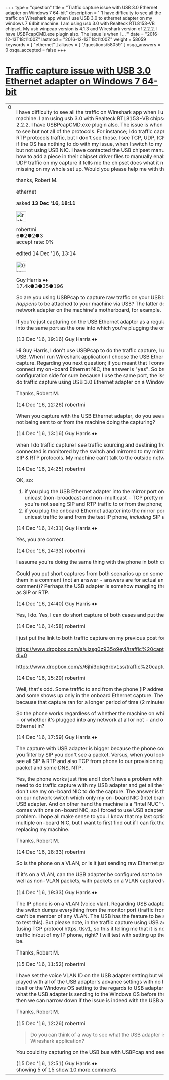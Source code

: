 +++
type = "question"
title = "Traffic capture issue with USB 3.0 Ethernet adapter on Windows 7 64-bit"
description = '''I have difficulty to see all the traffic on Wireshark app when I use USB 3.0 to ethernet adapter on my windows 7 64bit machine. I am using usb 3.0 with Realteck RTL8153-VB chipset. My usb winpcap version is 4.1.3 and Wireshark version of 2.2.2. I have USBPcapCMD.exe plugin also. The issue is when I ...'''
date = "2016-12-13T18:11:00Z"
lastmod = "2016-12-13T18:11:00Z"
weight = 58059
keywords = [ "ethernet" ]
aliases = [ "/questions/58059" ]
osqa_answers = 0
osqa_accepted = false
+++

<div class="headNormal">

# [Traffic capture issue with USB 3.0 Ethernet adapter on Windows 7 64-bit](/questions/58059/traffic-capture-issue-with-usb-30-ethernet-adapter-on-windows-7-64-bit)

</div>

<div id="main-body">

<div id="askform">

<table id="question-table" style="width:100%;"><colgroup><col style="width: 50%" /><col style="width: 50%" /></colgroup><tbody><tr class="odd"><td style="width: 30px; vertical-align: top"><div class="vote-buttons"><div id="post-58059-score" class="post-score" title="current number of votes">0</div><div id="favorite-count" class="favorite-count"></div></div></td><td><div id="item-right"><div class="question-body"><p>I have difficulty to see all the traffic on Wireshark app when I use USB 3.0 to ethernet adapter on my windows 7 64bit machine. I am using usb 3.0 with Realteck RTL8153-VB chipset. My usb winpcap version is 4.1.3 and Wireshark version of 2.2.2. I have USBPcapCMD.exe plugin also. The issue is when I do traffic capture I see some of the traffic that I am expected to see but not all of the protocols. For instance; I do traffic capture on a VOIP device (IP phone), I am expecting to see SIP &amp; RTP protocols traffic, but I don't see those. I see TCP, UDP, ICMP, some others but not the one I have mentioned. To rule out if the OS has nothing to do with my issue, when I switch to my on-board NIC I can see all the traffic that I am expected see but not using USB NIC. I have contacted the USB chipset manufactor (Realtek) regarding this issue and they instructed me on how to add a piece in their chipset driver files to manually enable promiscuous mode which I did. In fact, that I see some TCP, UDP traffic on my capture it tells me the chipset does what it needs to do, but it looks like there is another piece that I am missing on my whole set up. Would you please help me with this issue?</p><p>thanks, Robert M.</p></div><div id="question-tags" class="tags-container tags">ethernet</div><div id="question-controls" class="post-controls"></div><div class="post-update-info-container"><div class="post-update-info post-update-info-user"><p>asked <strong>13 Dec '16, 18:11</strong></p><img src="https://secure.gravatar.com/avatar/9717c2b8c36ec52a6855f4d6addb9d9f?s=32&amp;d=identicon&amp;r=g" class="gravatar" width="32" height="32" alt="robertmi&#39;s gravatar image" /><p>robertmi<br />
<span class="score" title="6 reputation points">6</span><span title="2 badges"><span class="badge1">●</span><span class="badgecount">2</span></span><span title="2 badges"><span class="silver">●</span><span class="badgecount">2</span></span><span title="3 badges"><span class="bronze">●</span><span class="badgecount">3</span></span><br />
<span class="accept_rate" title="Rate of the user&#39;s accepted answers">accept rate:</span> <span title="robertmi has no accepted answers">0%</span></p></div><div class="post-update-info post-update-info-edited"><p>edited 14 Dec '16, 13:14</p><img src="https://secure.gravatar.com/avatar/f93de7000747ab5efb5acd3034b2ebd7?s=32&amp;d=identicon&amp;r=g" class="gravatar" width="32" height="32" alt="Guy%20Harris&#39;s gravatar image" /><p>Guy Harris ♦♦<br />
<span class="score" title="17443 reputation points"><span>17.4k</span></span><span title="3 badges"><span class="badge1">●</span><span class="badgecount">3</span></span><span title="35 badges"><span class="silver">●</span><span class="badgecount">35</span></span><span title="196 badges"><span class="bronze">●</span><span class="badgecount">196</span></span></p></div></div><div id="comments-container-58059" class="comments-container"><span id="58060"></span><div id="comment-58060" class="comment"><div id="post-58060-score" class="comment-score"></div><div class="comment-text"><p>So are you using USBPcap to capture raw traffic on your USB bus, or are you just capturing on an Ethernet adapter that <em>happens</em> to be attached to your machine via USB? The latter doesn't involve USBPcap - it's no different from capturing on a network adapter on the machine's motherboard, for example.</p><p>If you're just capturing on the USB Ethernet adapter as a regular network adapter, are you plugging the USB Ethernet adapter into the same port as the one into which you're plugging the onboard Ethernet NIC?</p></div><div id="comment-58060-info" class="comment-info"><span class="comment-age">(13 Dec '16, 19:16)</span> Guy Harris ♦♦</div></div><span id="58101"></span><div id="comment-58101" class="comment"><div id="post-58101-score" class="comment-score"></div><div class="comment-text"><p>Hi Guy Harris, I don't use USBPcap to do the traffic capture, I use USB Ethernet adapter that is attached to my machine via USB. When I run Wireshark application I choose the USB Ethernet adapter NIC as the source of traffic and then start the capture. Regarding you next question; if you meant that I connect the USB adapter to the same network switch port where I connect my on-board Ethernet NIC, the answer is "yes". So basically, there is no issue on the network switch port configuration side for sure because I use the same port, the issue is on my machine. I don't know if anybody has tried yet to do traffic capture using USB 3.0 Ethernet adapter on a Windows machine and what was the outcome.</p><p>Thanks, Robert M.</p></div><div id="comment-58101-info" class="comment-info"><span class="comment-age">(14 Dec '16, 12:26)</span> robertmi</div></div><span id="58106"></span><div id="comment-58106" class="comment"><div id="post-58106-score" class="comment-score"></div><div class="comment-text"><p>When you capture with the USB Ethernet adapter, do you see any traffic that's not broadcast or multicast traffic and that's not being sent to or from the machine doing the capturing?</p></div><div id="comment-58106-info" class="comment-info"><span class="comment-age">(14 Dec '16, 13:16)</span> Guy Harris ♦♦</div></div><span id="58109"></span><div id="comment-58109" class="comment"><div id="post-58109-score" class="comment-score"></div><div class="comment-text"><p>when I do traffic capture I see traffic sourcing and destining from my test IP phone (the switch port that my IP phone is connected is monitored by the switch and mirrored to my mirror port), but not the traffic that I am expecting to see which are SIP &amp; RTP protocols. My machine can't talk to the outside network due to switch limitation.</p></div><div id="comment-58109-info" class="comment-info"><span class="comment-age">(14 Dec '16, 14:25)</span> robertmi</div></div><span id="58110"></span><div id="comment-58110" class="comment"><div id="post-58110-score" class="comment-score"></div><div class="comment-text"><p>OK, so:</p><ol><li>if you plug the USB Ethernet adapter into the mirror port on the switch, and capture in promiscuous mode, you see unicast (non-broadcast and non-multicast - TCP pretty much implies "unicast") traffic to and from the test IP phone, but you're not seeing SIP and RTP traffic to or from the phone;</li><li>if you plug the onboard Ethernet adapter into the mirror port on the switch, and capture in promiscuous mode, you see unicast traffic to and from the test IP phone, <em>including</em> SIP and RTP traffic to or from the phone?</li></ol></div><div id="comment-58110-info" class="comment-info"><span class="comment-age">(14 Dec '16, 14:31)</span> Guy Harris ♦♦</div></div><span id="58112"></span><div id="comment-58112" class="comment not_top_scorer"><div id="post-58112-score" class="comment-score"></div><div class="comment-text"><p>Yes, you are correct.</p></div><div id="comment-58112-info" class="comment-info"><span class="comment-age">(14 Dec '16, 14:33)</span> robertmi</div></div><span id="58114"></span><div id="comment-58114" class="comment not_top_scorer"><div id="post-58114-score" class="comment-score"></div><div class="comment-text"><p>I assume you're doing the same thing with the phone in both cases, making a call.</p><p>Could you put short captures from both scenarios up on some Web site (Cloudshark, Dropbox, etc.) and post links to both of them in a comment (not an answer - answers are for actual answers to questions, not for replies to questions asked in a comment)? Perhaps the USB adapter is somehow mangling the SIP and RTP packets in ways that make them unrecognizable as SIP or RTP.</p></div><div id="comment-58114-info" class="comment-info"><span class="comment-age">(14 Dec '16, 14:40)</span> Guy Harris ♦♦</div></div><span id="58119"></span><div id="comment-58119" class="comment not_top_scorer"><div id="post-58119-score" class="comment-score"></div><div class="comment-text"><p>Yes, I do. Yes, I can do short capture of both cases and put them on Dropbox and provide you with the links.</p></div><div id="comment-58119-info" class="comment-info"><span class="comment-age">(14 Dec '16, 14:58)</span> robertmi</div></div><span id="58122"></span><div id="comment-58122" class="comment not_top_scorer"><div id="post-58122-score" class="comment-score"></div><div class="comment-text"><p>I just put the link to both traffic capture on my previous post for your review.</p><p><a href="https://www.dropbox.com/s/uizsg0z935o9eyl/traffic%20capture%20using%20on%20board%20Ethernet%20NIC.pcapng?dl=0">https://www.dropbox.com/s/uizsg0z935o9eyl/traffic%20capture%20using%20on%20board%20Ethernet%20NIC.pcapng?dl=0</a></p><p><a href="https://www.dropbox.com/s/6jhi3qkq6rbv1ss/traffic%20capture%20using%20USB%20Ethernet%20adapter.pcapng?dl=0">https://www.dropbox.com/s/6jhi3qkq6rbv1ss/traffic%20capture%20using%20USB%20Ethernet%20adapter.pcapng?dl=0</a></p></div><div id="comment-58122-info" class="comment-info"><span class="comment-age">(14 Dec '16, 15:29)</span> robertmi</div></div><span id="58125"></span><div id="comment-58125" class="comment not_top_scorer"><div id="post-58125-score" class="comment-score"></div><div class="comment-text"><p>Well, that's odd. Some traffic to and from the phone (IP address 172.16.200.30) shows up only in the USB Ethernet capture and some shows up only in the onboard Ethernet capture. The additional packets in the USB Ethernet capture may be there because that capture ran for a longer period of time (2 minutes 45 seconds, rather than 33 seconds).</p><p>So the phone works regardless of whether the machine on which you're capturing the traffic is plugged into the switch or not - or whether it's plugged into any network at all or not - and on whether, if it is plugged in, you plug the on-board or the USB Ethernet in?</p></div><div id="comment-58125-info" class="comment-info"><span class="comment-age">(14 Dec '16, 17:59)</span> Guy Harris ♦♦</div></div><span id="58127"></span><div id="comment-58127" class="comment not_top_scorer"><div id="post-58127-score" class="comment-score"></div><div class="comment-text"><p>The capture with USB adapter is bigger because the phone contacted our provisioning servers; so has more traffic, but when you filter by SIP you don't see a packet. Versus, when you look at the other capture which is done with on-board NIC you see all SIP &amp; RTP and also TCP from phone to our provisioning servers (208.75.8.28 &amp; 64.47.12.15) and also some ICMP packet and some DNS, NTP.</p><p>Yes, the phone works just fine and I don't have a problem with the IP phone. I use my machine in our lab environment where I need to do traffic capture with my USB adapter and get all the traffic in/out of the IP phone which I can't. You might ask why I don't use my on-board NIC to do the capture. The answer is that since this is a lab environment I have multiple VLANs set up on our network switch which only my on-board NIC (Intel brand) is capable to be set up with multiple VLAN, but not with the USB adapter. And on other hand the machine is a "Intel NUC" which is one of the smallest machine on the market which comes with one on-board NIC, so I forced to use USB adapter as my second NIC to do only traffic capture which I face this problem. I hope all make sense to you. I know that my last option is to replace the Intel NUC machine with a desktop that has multiple on-board NIC, but I want to first find out if I can fix the issue with the USB adapter before I move to the option of replacing my machine.</p><p>Thanks, Robert M.</p></div><div id="comment-58127-info" class="comment-info"><span class="comment-age">(14 Dec '16, 18:33)</span> robertmi</div></div><span id="58128"></span><div id="comment-58128" class="comment not_top_scorer"><div id="post-58128-score" class="comment-score"></div><div class="comment-text"><p>So is the phone on a VLAN, or is it just sending raw Ethernet packets?</p><p>If it's on a VLAN, can the USB adapter be configured <em>not</em> to be on a VLAN at all, and to capture all packets on all VLANs as well as non-VLAN packets, with packets on a VLAN captured with the VLAN headers left on rather than being stripped off?</p></div><div id="comment-58128-info" class="comment-info"><span class="comment-age">(14 Dec '16, 19:33)</span> Guy Harris ♦♦</div></div><span id="58143"></span><div id="comment-58143" class="comment not_top_scorer"><div id="post-58143-score" class="comment-score"></div><div class="comment-text"><p>The IP phone is on a VLAN (voice vlan). Regarding USB adapter, when the USB is connected to the mirror port of the switch, the switch dumps everything from the monitor port (traffic from all VLANs on that port) and the mirror port on the switch can't be member of any VLAN. The USB has the feature to be set on a specific VLAN (I guess as tagged, I don't know I need to test this). But please note, in the traffic capture using USB adapter I see my IP phone talks to our provisioning servers (using TCP protocol https, tlsv1, so this it telling me that it is not a problem with the VLAN, if it was it wouldn't show any traffic in/out of my IP phone, right? I will test with setting up the USB adapter with the voice vlan to see what the outcome will be.</p><p>Thanks, Robert M.</p></div><div id="comment-58143-info" class="comment-info"><span class="comment-age">(15 Dec '16, 11:52)</span> robertmi</div></div><span id="58144"></span><div id="comment-58144" class="comment not_top_scorer"><div id="post-58144-score" class="comment-score"></div><div class="comment-text"><p>I have set the voice VLAN ID on the USB adapter setting but with no luck, still I can't see SIP &amp; RTP traffic. I have actually played with all of the USB adapter's advance settings with no luck. At this point something is either with the USB adapter itself or the Windows OS setting to the regards to USB adapter settings on my machine. Do you can think of a way to see what the USB adapter is sending to the Windows OS before the OS passes it to the Wireshark application? If there is way, then we can narrow down if the issue is indeed with the USB adapter or with Windows OS.</p><p>Thanks, Robert M.</p></div><div id="comment-58144-info" class="comment-info"><span class="comment-age">(15 Dec '16, 12:26)</span> robertmi</div></div><span id="58145"></span><div id="comment-58145" class="comment not_top_scorer"><div id="post-58145-score" class="comment-score"></div><div class="comment-text"><blockquote><p>Do you can think of a way to see what the USB adapter is sending to the Windows OS before the OS passes it to the Wireshark application?</p></blockquote><p>You could try capturing on the USB bus with USBPcap and see what USB traffic goes between the adapter and the host.</p></div><div id="comment-58145-info" class="comment-info"><span class="comment-age">(15 Dec '16, 12:51)</span> Guy Harris ♦♦</div></div></div><div id="comment-tools-58059" class="comment-tools"><span class="comments-showing"> showing 5 of 15 </span> <a href="#" class="show-all-comments-link">show 10 more comments</a></div><div class="clear"></div><div id="comment-58059-form-container" class="comment-form-container"></div><div class="clear"></div></div></td></tr></tbody></table>

</div>

</div>

